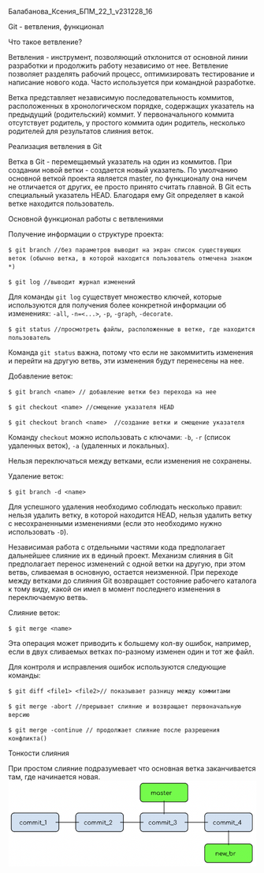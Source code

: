 Балабанова_Ксения_БПМ_22_1_v231228_16

Git - ветвления, функционал

Что такое ветвление?

Ветвления - инструмент, позволяющий отклонится от основной линии разработки и продолжить работу независимо от нее.
Ветвление позволяет разделять рабочий процесс, оптимизировать тестирование и написание нового кода. Часто используется при командной разработке.

Ветка представляет независимую последовательность коммитов, расположенных в хронологическом порядке, содержащих указатель на предыдущий (родительский) коммит. У первоначального коммита отсутствует родитель, у простого коммита один родитель, несколько родителей для результатов слияния веток.

Реализация ветвления в Git

Ветка в Git - перемещаемый указатель на один из коммитов. При создании новой ветки - создается новый указатель.
По умолчанию основной веткой проекта является master, по функционалу она ничем не отличается от других, ее просто принято считать главной.
В Git есть специальный указатель HEAD. Благодаря ему Git определяет в какой ветке находится пользователь.

Основной функционал работы с ветвлениями

Получение информации о структуре проекта:

`$ git branch //без параметров выводит на экран список существующих веток (обычно ветка, в которой находится пользователь отмечена знаком *)`

`$ git log //выводит журнал изменений`

Для команды `git log` существует множество ключей, которые используются для получения более конкретной информации об изменениях: `-all`, `-n=<...>`,
`-p`, `-graph`, `-decorate`.

`$ git status //просмотреть файлы, расположенные в ветке, где находится пользователь`

Команда `git status` важна, потому что если не закоммитить изменения и перейти на другую ветвь, эти изменения будут перенесены на нее.

Добавление веток:

`$ git branch <name> // добавление ветки без перехода на нее`

`$ git checkout <name> //смещение указателя HEAD`

`$ git checkout branch <name>  //создание ветки и смещение указателя`

Команду `checkout` можно использовать с ключами: `-b`, `-r` (список удаленных веток), `-a` (удаленных и локальных).

Нельзя переключаться между ветками, если изменения не сохранены.

Удаление веток:

`$ git branch -d <name>`

Для успешного удаления необходимо соблюдать несколько правил: нельзя удалить ветку, в которой находится HEAD, нельзя удалить ветку с несохраненными изменениями (если это необходимо нужно использовать `-D`).

Независимая работа с отдельными частями кода предполагает дальнейшее слияние их в единый проект. Механизм слияния в Git предполагает перенос изменений с одной ветки на другую, при этом ветвь, сливаемая в основную, остается неизменной. При переходе между ветками до слияния Git возвращает состояние рабочего каталога к тому виду, какой он имел в момент последнего изменения в переключаемую ветвь.

Слияние веток:

`$ git merge <name>`

Эта операция может приводить к большему кол-ву ошибок, например, если в двух сливаемых ветках по-разному изменен один и тот же файл.

Для контроля и исправления ошибок используются следующие команды:

`$ git diff <file1> <file2>// показывает разницу между коммитами`

`$ git merge -abort //прерывает слияние и возвращает первоначальную версию`

`$ git merge -continue // продолжает слияние после разрешения конфликта()`

Тонкости слияния

При простом слияние подразумевает что основная ветка заканчивается там, где начинается новая.
![Простое слияние](1_report.png)




